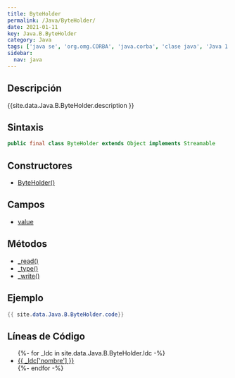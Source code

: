 ```yaml
---
title: ByteHolder
permalink: /Java/ByteHolder/
date: 2021-01-11
key: Java.B.ByteHolder
category: Java
tags: ['java se', 'org.omg.CORBA', 'java.corba', 'clase java', 'Java 1.2']
sidebar: 
  nav: java
---
```


## Descripción
{{site.data.Java.B.ByteHolder.description }}

## Sintaxis
~~~java
public final class ByteHolder extends Object implements Streamable
~~~

## Constructores
* [ByteHolder()](/Java/ByteHolder/ByteHolder/)

## Campos
* [value](/Java/ByteHolder/value/)

## Métodos
* [_read()](/Java/ByteHolder/_read/)
* [_type()](/Java/ByteHolder/_type/)
* [_write()](/Java/ByteHolder/_write/)

## Ejemplo
~~~java
{{ site.data.Java.B.ByteHolder.code}}
~~~

## Líneas de Código
<ul>
{%- for _ldc in site.data.Java.B.ByteHolder.ldc -%}
   <li>
       <a href="{{_ldc['url'] }}">{{ _ldc['nombre'] }}</a>
   </li>
{%- endfor -%}
</ul>
